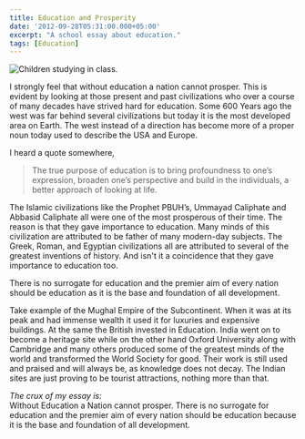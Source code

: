```yaml
---
title: Education and Prosperity
date: '2012-09-28T05:31:00.000+05:00'
excerpt: "A school essay about education."
tags: [Education]
---
```


![Children studying in class.](http://1.bp.blogspot.com/--FprL3QOTds/VRu6fkrCc5I/AAAAAAAAmSg/Uaouv2doxZ8/s1600/2012-09-education-1-640x480.jpg)

I strongly feel that without education a nation cannot prosper. This is 
evident by looking at those present and past civilizations who over a course 
of many decades have strived hard for education.  Some 600 Years ago the west 
was far behind several civilizations but today it is the most developed area 
on Earth. The west instead of a direction has become more of a proper noun 
today used to describe the USA and Europe.

I heard a quote somewhere, 

>The true purpose of education is to bring profoundness to one’s expression, 
broaden one’s perspective and build in the individuals, a better approach of 
looking at life.

The Islamic civilizations like the Prophet PBUH’s, Ummayad Caliphate and 
Abbasid Caliphate all were one of the most prosperous of their time. The 
reason is that they gave importance to education. Many minds of this 
civilization are attributed to be father of many modern-day subjects. The 
Greek, Roman, and Egyptian civilizations all are attributed to several of the 
greatest inventions of history. And isn't it a coincidence that they gave 
importance to education too. 

There is no surrogate for education and the premier aim of every nation should 
be education as it is the base and foundation of all development. 

Take example of the Mughal Empire of the Subcontinent. When it was at its peak 
and had immense wealth it used it for luxuries and expensive buildings. At the 
same the British invested in Education. India went on to become a heritage 
site while on the other hand Oxford University along with Cambridge and many 
others produced some of the greatest minds of the world and transformed the 
World Society for good. Their work is still used and praised and will always 
be, as knowledge does not decay. The Indian sites are just proving to be 
tourist attractions, nothing more than that. 

_The crux of my essay is:_  
Without Education a Nation cannot prosper. There is no surrogate for 
education and the premier aim of every nation should be education because it 
is the base and foundation of all development.
